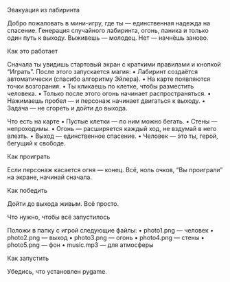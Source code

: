 Эвакуация из лабиринта

Добро пожаловать в мини-игру, где ты — единственная надежда на спасение. Генерация случайного лабиринта, огонь, паника и только один путь к выходу. Выживешь — молодец. Нет — начнёшь заново.

Как это работает

Сначала ты увидишь стартовый экран с краткими правилами и кнопкой “Играть”. После этого запускается магия:
	•	Лабиринт создаётся автоматически (спасибо алгоритму Эйлера).
	•	На карте появляются точки возгорания.
	•	Ты кликаешь по клетке, чтобы разместить человека.
	•	Только после этого огонь начинает распространяться.
	•	Нажимаешь пробел — и персонаж начинает двигаться к выходу.
	•	Задача — не сгореть и дойти до выхода.

Что есть на карте
	•	Пустые клетки — по ним можно бегать.
	•	Стены — непроходимы.
	•	Огонь — расширяется каждый ход, не вздумай в него влезть.
	•	Выход — единственное спасение.
	•	Человек — это ты, герой, бегущий к свободе.

Как проиграть

Если персонаж касается огня — конец. Всё, ноль очков, “Вы проиграли” на экране, начинай сначала.

Как победить

Дойти до выхода живым. Всё просто.

Что нужно, чтобы всё запустилось

Положи в папку с игрой следующие файлы:
	•	photo1.png — человек
	•	photo2.png — выход
	•	photo3.png — огонь
	•	photo4.png — стены
	•	photo5.png — фон
	•	music.mp3 — для атмосферы

Как запустить

Убедись, что установлен pygame.
